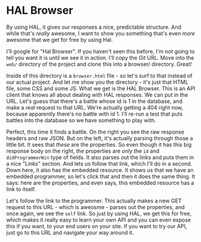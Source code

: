 HAL Browser
===========

By using HAL, it gives our responses a nice, predictable structure. And while
that's *really* awesome, I want to show you something that's even *more* awesome
that we get for free by using Hal.

I'll google for "Hal Browser". If you haven't seen this before, I'm not going
to tell you want it is until we see it in action. I'll copy the Git URL.
Move into the ``web/`` directory of the project and clone this into a browser/
directory. Great!

Inside of this directory is a ``browser.html`` file - so let's surf to that
instead of our actual project. And let me show you the directory - it's just
that HTML file, some CSS and some JS. What we get is the HAL Browser. This
is an API client that knows all about dealing with HAL responses. We can
put in the URL. Let's guess that there's a battle whose id is 1 in the database,
and make a *real* request to that URL. We're actually getting a 404
right now, because apparently there's no battle with id 1. I'll re-run a
test that puts battles into the database so we have something to play with.

Perfect, this time it finds a battle. On the right you see the raw response
headers and raw JSON. But on the left, it's actually parsing through those
a little bit. It sees that *these* are the properties. So even though it
has this big response body on the right, the properties are *only* the ``id``
and ``didProgrammerWin`` type of fields. It also parses out the links and puts
them in a nice "Links" section. And lets us follow that link, which
I'll do in a second. Down here, it also has the embedded resource. It shows
us that we have an embedded programmer, so let's click that and then it does
the same thing. It says: here are the properties, and even says, this embedded
resource has a link to itself.

Let's follow the link to the programmer. This actually makes a new GET request
to this URL - which is aweosme - parses out the properties, and once again,
we see the ``self`` link. So just by using HAL, we get this for free, which
makes it really easy to learn your own API and you can even expose this if
you want, to your end users on your site. If you want to try our API, just
go to this URL and navigate your way around it.
